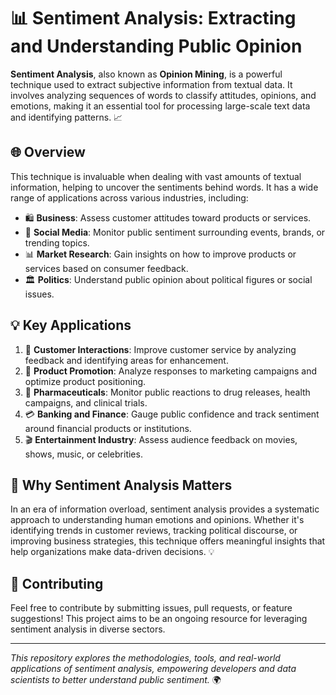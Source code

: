 # 📊 Sentiment Analysis: Extracting and Understanding Public Opinion

**Sentiment Analysis**, also known as **Opinion Mining**, is a powerful technique used to extract subjective information from textual data. It involves analyzing sequences of words to classify attitudes, opinions, and emotions, making it an essential tool for processing large-scale text data and identifying patterns. 📈

## 🌐 Overview

This technique is invaluable when dealing with vast amounts of textual information, helping to uncover the sentiments behind words. It has a wide range of applications across various industries, including:

- 🛍️ **Business**: Assess customer attitudes toward products or services.
- 💬 **Social Media**: Monitor public sentiment surrounding events, brands, or trending topics.
- 📊 **Market Research**: Gain insights on how to improve products or services based on consumer feedback.
- 🏛️ **Politics**: Understand public opinion about political figures or social issues.

## 💡 Key Applications

1. 👥 **Customer Interactions**: Improve customer service by analyzing feedback and identifying areas for enhancement.
2. 📢 **Product Promotion**: Analyze responses to marketing campaigns and optimize product positioning.
3. 💊 **Pharmaceuticals**: Monitor public reactions to drug releases, health campaigns, and clinical trials.
4. 💳 **Banking and Finance**: Gauge public confidence and track sentiment around financial products or institutions.
5. 🎬 **Entertainment Industry**: Assess audience feedback on movies, shows, music, or celebrities.

## 🚀 Why Sentiment Analysis Matters

In an era of information overload, sentiment analysis provides a systematic approach to understanding human emotions and opinions. Whether it's identifying trends in customer reviews, tracking political discourse, or improving business strategies, this technique offers meaningful insights that help organizations make data-driven decisions. 💡

## 🤝 Contributing

Feel free to contribute by submitting issues, pull requests, or feature suggestions! This project aims to be an ongoing resource for leveraging sentiment analysis in diverse sectors.

---

*This repository explores the methodologies, tools, and real-world applications of sentiment analysis, empowering developers and data scientists to better understand public sentiment.* 🌍
